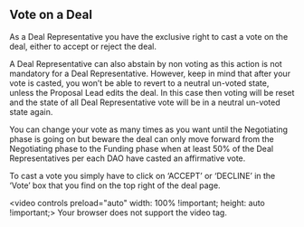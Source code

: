 
## Vote on a Deal

As a Deal Representative you have the exclusive right to cast a vote on the deal, either to accept or reject the deal.  

A Deal Representative can also abstain by non voting as this action is not mandatory for a Deal Representative. However, keep in mind that after your vote is casted, you won’t be able to revert to a neutral un-voted state, unless the Proposal Lead edits the deal. In this case then voting will be reset and the state of all Deal Representative vote will be in a neutral un-voted state again.

You can change your vote as many times as you want until the Negotiating phase is going on but beware the deal can only move forward from the Negotiating phase to the Funding phase when at least 50% of the Deal Representatives per each DAO have casted an affirmative vote.

To cast a vote you simply have to click on ‘ACCEPT’ or ‘DECLINE’ in the ‘Vote’ box that you find on the top right of the deal page.

<video controls preload="auto" width: 100% !important; height: auto !important;> <source src="https://ik.imagekit.io/primedao/PrimeDeals/7-voting_mqVhaWfwU.mp4" type="video/mp4">Your browser does not support the video tag.</video>